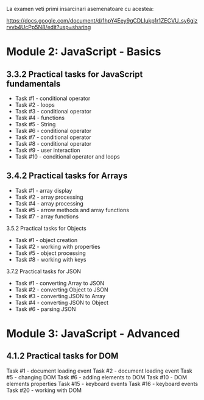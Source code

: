 La examen veti primi insarcinari asemenatoare cu acestea:

https://docs.google.com/document/d/1hpY4Eey9gCDLIukp1r1ZECVU_sy6gizrvvb4UcPp5N8/edit?usp=sharing


# Module 2: JavaScript - Basics

## 3.3.2 Practical tasks for JavaScript fundamentals

- Task #1 - conditional operator
- Task #2 - loops
- Task #3 - conditional operator
- Task #4 - functions
- Task #5 - String
- Task #6 - conditional operator
- Task #7 - conditional operator
- Task #8 - conditional operator
- Task #9 - user interaction
- Task #10 - conditional operator and loops

## 3.4.2 Practical tasks for Arrays
- Task #1 - array display
- Task #2 - array processing
- Task #4 - array processing
- Task #5 - arrow methods and array functions
- Task #7 - array functions

3.5.2 Practical tasks for Objects
- Task #1 - object creation
- Task #2 - working with properties
- Task #5 - object processing
- Task #8 - working with keys

3.7.2 Practical tasks for JSON
- Task #1 - converting Array to JSON
- Task #2 - converting Object to JSON
- Task #3 - converting JSON to Array
- Task #4 - converting JSON to Object
- Task #6 - parsing JSON

# Module 3: JavaScript - Advanced

## 4.1.2 Practical tasks for DOM
Task #1 - document loading event
Task #2 - document loading event
Task #5 - changing DOM 
Task #6 - adding elements to DOM
Task #10 - DOM elements properties
Task #15 - keyboard events
Task #16 - keyboard events
Task #20 - working with DOM